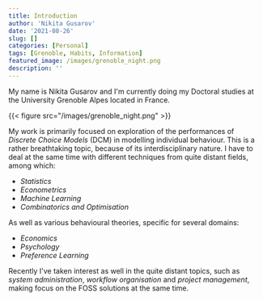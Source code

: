 ```yaml
---
title: Introduction
author: 'Nikita Gusarov'
date: '2021-08-26'
slug: []
categories: [Personal]
tags: [Grenoble, Habits, Information]
featured_image: /images/grenoble_night.png
description: ''
---
```



My name is Nikita Gusarov and I'm currently doing my Doctoral studies at the University Grenoble Alpes located in France. 

{{< figure src="/images/grenoble_night.png" >}}

My work is primarily focused on exploration of the performances of *Discrete Choice Models* (DCM) in modelling individual behaviour. 
This is a rather breathtaking topic, because of its interdisciplinary nature. 
I have to deal at the same time with different techniques from quite distant fields, among which: 

- *Statistics*
- *Econometrics*
- *Machine Learning*
- *Combinatorics and Optimisation*

As well as various behavioural theories, specific for several domains:

- *Economics*
- *Psychology*
- *Preference Learning*

Recently I've taken interest as well in the quite distant topics, such as *system administration*, *workflow organisation* and *project management*, making focus on the FOSS solutions at the same time. 
